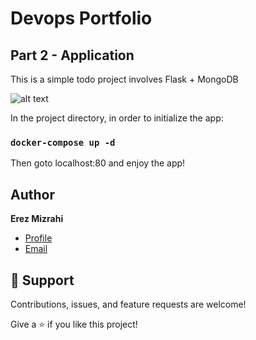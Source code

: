 # Devops Portfolio
## Part 2 - Application
This is a simple todo project involves Flask + MongoDB

![alt text](https://emojis.slackmojis.com/emojis/images/1507931555/3035/docker.gif?1507931555)

In the project directory, in order to initialize the app:
### `docker-compose up -d`

Then goto localhost:80 and enjoy the app!

## Author

**Erez Mizrahi**

- [Profile](https://github.com/Looty "Erez Mizrahi")
- [Email](mailto:erezmizra@gmail.com?subject=Hi "Hi!")

## 🤝 Support
Contributions, issues, and feature requests are welcome!

Give a ⭐️ if you like this project!
